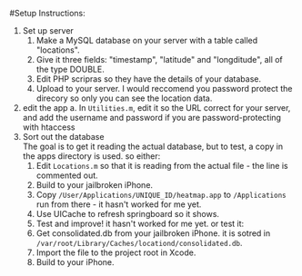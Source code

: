 #Setup Instructions:
1.  Set up server
    1.  Make a MySQL database on your server with a table called "locations".
    2.  Give it three fields: "timestamp", "latitude" and "longditude", all of the type DOUBLE.
    3.  Edit PHP scripras so they have the details of your database.
    4.  Upload to your server. I would reccomend you password protect the direcory so only you can see the location data.
2.  edit the app
    a. In `Utilities.m`, edit it so the URL correct for your server, and add the username and password if you are password-protecting with htaccess
3.  Sort out the database  
  The goal is to get it reading the actual database, but to test, a copy in the apps directory is used.
  so either:
    1.  Edit `Locations.m` so that it is reading from the actual file - the line is commented out.
    2.  Build to your jailbroken iPhone.
    3.  Copy `/User/Applications/UNIQUE_ID/heatmap.app` to `/Applications` run from there - it hasn't worked for me yet.
    4.  Use UICache to refresh springboard so it shows.
    5.  Test and improve! it hasn't worked for me yet.
  or test it:
    1.  Get consolidated.db from your jailbroken iPhone. it is sotred in `/var/root/Library/Caches/locationd/consolidated.db`.
    2.  Import the file to the project root in Xcode.
    3.  Build to your iPhone.